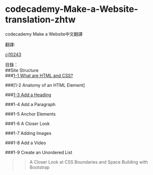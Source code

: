# codecademy-Make-a-Website-translation-zhtw

codecademy Make a Website中文翻譯

翻譯:

[cj10243](https://github.com/cj10243)

目錄：  
##Site Structure  
###[1-1 What are HTML and CSS?](https://github.com/cj10243/codecademy-Make-a-Website-translation-zhtw/blob/master/1-1_What_are_HTML_%20and_CSS%3F.md)

###[1-2 Anatomy of an HTML Element]

###[1-3 Add a Heading](https://github.com/cj10243/codecademy-Make-a-Website-translation-zhtw/blob/master/1-3_Add_a_Heading.md)

###1-4 Add a Paragraph

###1-5 Anchor Elements

###1-6 A Closer Look

###1-7 Adding Images

###1-8 Add a Video

###1-9 Create an Unordered List

>>A Closer Look at CSS
>>Boundaries and Space
>>Building with Bootstrap
         

